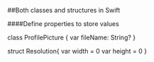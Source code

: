 ##Both classes and structures in Swift

####Define properties to store values

class ProfilePicture {
  var fileName: String?
}

struct Resolution{
  var width = 0
  var height = 0
}
